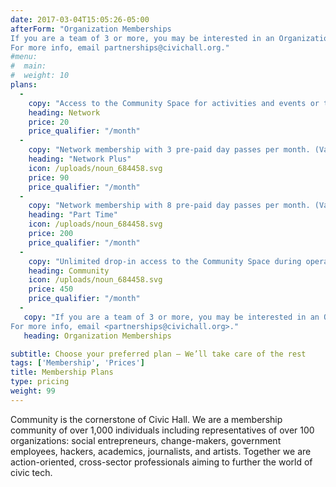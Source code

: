 ```yaml
---
date: 2017-03-04T15:05:26-05:00
afterForm: "Organization Memberships
If you are a team of 3 or more, you may be interested in an Organization Membership plan.
For more info, email partnerships@civichall.org."
#menu:
#  main:
#  weight: 10
plans:
  -
    copy: "Access to the Community Space for activities and events or through the purchase of day passes at $35 each."    
    heading: Network
    price: 20
    price_qualifier: "/month"
  -
    copy: "Network membership with 3 pre-paid day passes per month. (Value: $125)"
    heading: "Network Plus"
    icon: /uploads/noun_684458.svg
    price: 90
    price_qualifier: "/month"
  -
    copy: "Network membership with 8 pre-paid day passes per month. (Value: $300)"
    heading: "Part Time"
    icon: /uploads/noun_684458.svg
    price: 200
    price_qualifier: "/month"
  -
    copy: "Unlimited drop-in access to the Community Space during operating hours."
    heading: Community
    icon: /uploads/noun_684458.svg
    price: 450
    price_qualifier: "/month"
  -
   copy: "If you are a team of 3 or more, you may be interested in an Organization Membership plan.
For more info, email <partnerships@civichall.org>."
   heading: Organization Memberships

subtitle: Choose your preferred plan – We’ll take care of the rest
tags: ['Membership', 'Prices']
title: Membership Plans
type: pricing
weight: 99
---
```

Community is the cornerstone of Civic Hall. We are a membership community of over 1,000 individuals including representatives of over 100 organizations: social entrepreneurs, change-makers, government employees, hackers, academics, journalists, and artists. Together we are action-oriented, cross-sector professionals aiming to further the world of civic tech.
